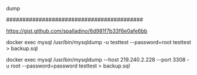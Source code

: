 

dump

##########################################

https://gist.github.com/spalladino/6d981f7b33f6e0afe6bb

docker exec mysql /usr/bin/mysqldump -u testtest --password=root testtest > backup.sql

docker exec mysql /usr/bin/mysqldump --host 219.240.2.228 --port 3308 -u root --password=password testtest > backup.sql

